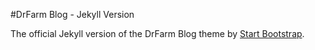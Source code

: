 #DrFarm Blog - Jekyll Version

The official Jekyll version of the DrFarm Blog theme by [Start Bootstrap](http://startbootstrap.com/).
